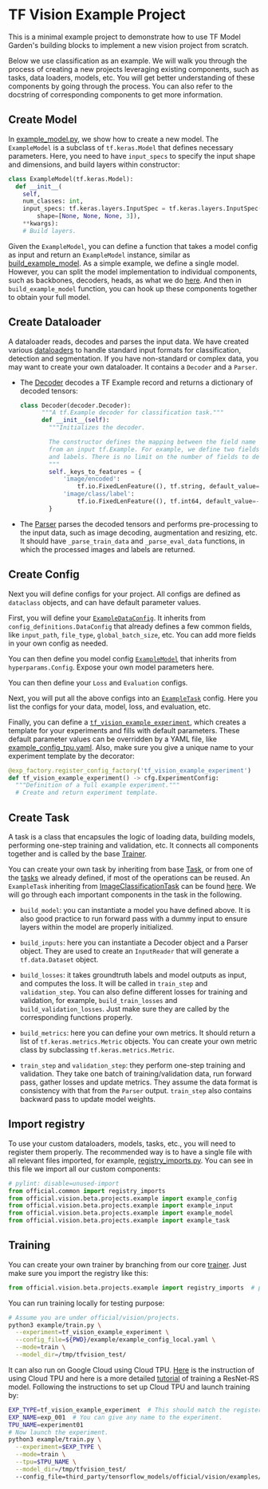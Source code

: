 # TF Vision Example Project

This is a minimal example project to demonstrate how to use TF Model Garden's
building blocks to implement a new vision project from scratch.

Below we use classification as an example. We will walk you through the process
of creating a new projects leveraging existing components, such as tasks, data
loaders, models, etc. You will get better understanding of these components by
going through the process. You can also refer to the docstring of corresponding
components to get more information.

## Create Model

In
[example_model.py](example_model.py),
we show how to create a new model. The `ExampleModel` is a subclass of
`tf.keras.Model` that defines necessary parameters. Here, you need to have
`input_specs` to specify the input shape and dimensions, and build layers within
constructor:

```python
class ExampleModel(tf.keras.Model):
  def __init__(
    self,
    num_classes: int,
    input_specs: tf.keras.layers.InputSpec = tf.keras.layers.InputSpec(
        shape=[None, None, None, 3]),
    **kwargs):
    # Build layers.
```

Given the `ExampleModel`, you can define a function that takes a model config as
input and return an `ExampleModel` instance, similar as
[build_example_model](example_model.py#L80).
As a simple example, we define a single model. However, you can split the model
implementation to individual components, such as backbones, decoders, heads, as
what we do
[here](https://github.com/tensorflow/models/blob/master/official/vision/modeling).
And then in `build_example_model` function, you can hook up these components
together to obtain your full model.

## Create Dataloader

A dataloader reads, decodes and parses the input data. We have created various
[dataloaders](https://github.com/tensorflow/models/blob/master/official/vision/dataloaders)
to handle standard input formats for classification, detection and segmentation.
If you have non-standard or complex data, you may want to create your own
dataloader. It contains a `Decoder` and a `Parser`.

-   The
    [Decoder](example_input.py#L33)
    decodes a TF Example record and returns a dictionary of decoded tensors:

    ```python
    class Decoder(decoder.Decoder):
          """A tf.Example decoder for classification task."""
          def __init__(self):
            """Initializes the decoder.

            The constructor defines the mapping between the field name and the value
            from an input tf.Example. For example, we define two fields for image bytes
            and labels. There is no limit on the number of fields to decode.
            """
            self._keys_to_features = {
                'image/encoded':
                    tf.io.FixedLenFeature((), tf.string, default_value=''),
                'image/class/label':
                    tf.io.FixedLenFeature((), tf.int64, default_value=-1)
            }
    ```

-   The
    [Parser](example_input.py#L68)
    parses the decoded tensors and performs pre-processing to the input data,
    such as image decoding, augmentation and resizing, etc. It should have
    `_parse_train_data` and `_parse_eval_data` functions, in which the processed
    images and labels are returned.

## Create Config

Next you will define configs for your project. All configs are defined as
`dataclass` objects, and can have default parameter values.

First, you will define your
[`ExampleDataConfig`](example_config.py#L27).
It inherits from `config_definitions.DataConfig` that already defines a few
common fields, like `input_path`, `file_type`, `global_batch_size`, etc. You can
add more fields in your own config as needed.

You can then define you model config
[`ExampleModel`](example_config.py#L39)
that inherits from `hyperparams.Config`. Expose your own model parameters here.

You can then define your `Loss` and `Evaluation` configs.

Next, you will put all the above configs into an
[`ExampleTask`](example_config.py#L56)
config. Here you list the configs for your data, model, loss, and evaluation,
etc.

Finally, you can define a
[`tf_vision_example_experiment`](example_config.py#L66),
which creates a template for your experiments and fills with default parameters.
These default parameter values can be overridden by a YAML file, like
[example_config_tpu.yaml](example_config_tpu.yaml).
Also, make sure you give a unique name to your experiment template by the
decorator:

```python
@exp_factory.register_config_factory('tf_vision_example_experiment')
def tf_vision_example_experiment() -> cfg.ExperimentConfig:
  """Definition of a full example experiment."""
  # Create and return experiment template.
```

## Create Task

A task is a class that encapsules the logic of loading data, building models,
performing one-step training and validation, etc. It connects all components
together and is called by the base
[Trainer](https://github.com/tensorflow/models/blob/master/official/core/base_trainer.py).

You can create your own task by inheriting from base
[Task](https://github.com/tensorflow/models/blob/master/official/core/base_task.py),
or from one of the
[tasks](https://github.com/tensorflow/models/blob/master/official/vision/tasks/)
we already defined, if most of the operations can be reused. An `ExampleTask`
inheriting from
[ImageClassificationTask](https://github.com/tensorflow/models/blob/master/official/vision/tasks/image_classification.py#L32)
can be found
[here](example_task.py).
We will go through each important components in the task in the following.

-   `build_model`: you can instantiate a model you have defined above. It is
    also good practice to run forward pass with a dummy input to ensure layers
    within the model are properly initialized.

-   `build_inputs`: here you can instantiate a Decoder object and a Parser
    object. They are used to create an `InputReader` that will generate a
    `tf.data.Dataset` object.

-   `build_losses`: it takes groundtruth labels and model outputs as input, and
    computes the loss. It will be called in `train_step` and `validation_step`.
    You can also define different losses for training and validation, for
    example, `build_train_losses` and `build_validation_losses`. Just make sure
    they are called by the corresponding functions properly.

-   `build_metrics`: here you can define your own metrics. It should return a
    list of `tf.keras.metrics.Metric` objects. You can create your own metric
    class by subclassing `tf.keras.metrics.Metric`.

-   `train_step` and `validation_step`: they perform one-step training and
    validation. They take one batch of training/validation data, run forward
    pass, gather losses and update metrics. They assume the data format is
    consistency with that from the `Parser` output. `train_step` also contains
    backward pass to update model weights.

## Import registry

To use your custom dataloaders, models, tasks, etc., you will need to register
them properly. The recommended way is to have a single file with all relevant
files imported, for example,
[registry_imports.py](registry_imports.py).
You can see in this file we import all our custom components:

```python
# pylint: disable=unused-import
from official.common import registry_imports
from official.vision.beta.projects.example import example_config
from official.vision.beta.projects.example import example_input
from official.vision.beta.projects.example import example_model
from official.vision.beta.projects.example import example_task
```

## Training

You can create your own trainer by branching from our core
[trainer](https://github.com/tensorflow/models/blob/master/official/vision/train.py).
Just make sure you import the registry like this:

```python
from official.vision.beta.projects.example import registry_imports  # pylint: disable=unused-import
```

You can run training locally for testing purpose:

```bash
# Assume you are under official/vision/projects.
python3 example/train.py \
  --experiment=tf_vision_example_experiment \
  --config_file=${PWD}/example/example_config_local.yaml \
  --mode=train \
  --model_dir=/tmp/tfvision_test/
```

It can also run on Google Cloud using Cloud TPU.
[Here](https://cloud.google.com/tpu/docs/how-to) is the instruction of using
Cloud TPU and here is a more detailed
[tutorial](https://cloud.google.com/tpu/docs/tutorials/resnet-rs-2.x) of
training a ResNet-RS model. Following the instructions to set up Cloud TPU and
launch training by:

```bash
EXP_TYPE=tf_vision_example_experiment  # This should match the registered name of your experiment template.
EXP_NAME=exp_001  # You can give any name to the experiment.
TPU_NAME=experiment01
# Now launch the experiment.
python3 example/train.py \
  --experiment=$EXP_TYPE \
  --mode=train \
  --tpu=$TPU_NAME \
  --model_dir=/tmp/tfvision_test/
  --config_file=third_party/tensorflow_models/official/vision/examples/starter/example_config_tpu.yaml
```

